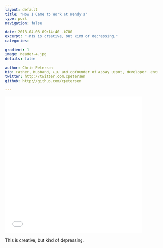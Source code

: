 ```yaml
---
layout: default
title: "How I Came to Work at Wendy's"
type: post
navigation: false

date: 2013-04-03 09:14:40 -0700
excerpt: "This is creative, but kind of depressing."
categories:

gradient: 1
image: header-4.jpg
details: false

author: Chris Petersen
bio: Father, husband, CIO and cofounder of Assay Depot, developer, entrepreneur and technologist.
twitter: http://twitter.com/cpetersen
github: http://github.com/cpetersen

---
```


<iframe class="embedly-embed" src="//cdn.embedly.com/widgets/media.html?src=%2F%2Fimgur.com%2Fa%2FmTWpc%2Fembed&url=http%3A%2F%2Fimgur.com%2Fa%2FmTWpc&image=http%3A%2F%2Fi.imgur.com%2FfZlGG.jpg%3Ffb&key=d815972c91e546edb5d2d02e509f8b1c&type=text%2Fhtml&schema=imgur" width="450" height="450" scrolling="no" frameborder="0" allowfullscreen></iframe>

This is creative, but kind of depressing.

